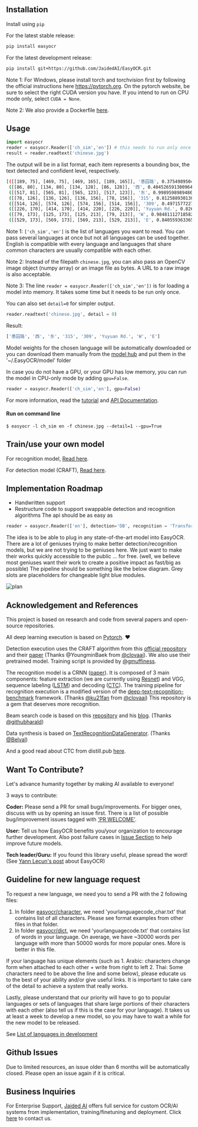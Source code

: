 









## Installation

Install using `pip`

For the latest stable release:

``` bash
pip install easyocr
```

For the latest development release:

``` bash
pip install git+https://github.com/JaidedAI/EasyOCR.git
```

Note 1: For Windows, please install torch and torchvision first by following the official instructions here https://pytorch.org. On the pytorch website, be sure to select the right CUDA version you have. If you intend to run on CPU mode only, select `CUDA = None`.

Note 2: We also provide a Dockerfile [here](https://github.com/JaidedAI/EasyOCR/blob/master/Dockerfile).

## Usage

``` python
import easyocr
reader = easyocr.Reader(['ch_sim','en']) # this needs to run only once to load the model into memory
result = reader.readtext('chinese.jpg')
```

The output will be in a list format, each item represents a bounding box, the text detected and confident level, respectively.

``` bash
[([[189, 75], [469, 75], [469, 165], [189, 165]], '愚园路', 0.3754989504814148),
 ([[86, 80], [134, 80], [134, 128], [86, 128]], '西', 0.40452659130096436),
 ([[517, 81], [565, 81], [565, 123], [517, 123]], '东', 0.9989598989486694),
 ([[78, 126], [136, 126], [136, 156], [78, 156]], '315', 0.8125889301300049),
 ([[514, 126], [574, 126], [574, 156], [514, 156]], '309', 0.4971577227115631),
 ([[226, 170], [414, 170], [414, 220], [226, 220]], 'Yuyuan Rd.', 0.8261902332305908),
 ([[79, 173], [125, 173], [125, 213], [79, 213]], 'W', 0.9848111271858215),
 ([[529, 173], [569, 173], [569, 213], [529, 213]], 'E', 0.8405593633651733)]
```
Note 1: `['ch_sim','en']` is the list of languages you want to read. You can pass
several languages at once but not all languages can be used together.
English is compatible with every language and languages that share common characters are usually compatible with each other.

Note 2: Instead of the filepath `chinese.jpg`, you can also pass an OpenCV image object (numpy array) or an image file as bytes. A URL to a raw image is also acceptable.

Note 3: The line `reader = easyocr.Reader(['ch_sim','en'])` is for loading a model into memory. It takes some time but it needs to be run only once.

You can also set `detail=0` for simpler output.

``` python
reader.readtext('chinese.jpg', detail = 0)
```
Result:
``` bash
['愚园路', '西', '东', '315', '309', 'Yuyuan Rd.', 'W', 'E']
```

Model weights for the chosen language will be automatically downloaded or you can
download them manually from the [model hub](https://www.jaided.ai/easyocr/modelhub) and put them in the '~/.EasyOCR/model' folder

In case you do not have a GPU, or your GPU has low memory, you can run the model in CPU-only mode by adding `gpu=False`.

``` python
reader = easyocr.Reader(['ch_sim','en'], gpu=False)
```

For more information, read the [tutorial](https://www.jaided.ai/easyocr/tutorial) and [API Documentation](https://www.jaided.ai/easyocr/documentation).

#### Run on command line

```shell
$ easyocr -l ch_sim en -f chinese.jpg --detail=1 --gpu=True
```

## Train/use your own model

For recognition model, [Read here](https://github.com/JaidedAI/EasyOCR/blob/master/custom_model.md).

For detection model (CRAFT), [Read here](https://github.com/JaidedAI/EasyOCR/blob/master/trainer/craft/README.md).

## Implementation Roadmap

- Handwritten support
- Restructure code to support swappable detection and recognition algorithms
The api should be as easy as
``` python
reader = easyocr.Reader(['en'], detection='DB', recognition = 'Transformer')
```
The idea is to be able to plug in any state-of-the-art model into EasyOCR. There are a lot of geniuses trying to make better detection/recognition models, but we are not trying to be geniuses here. We just want to make their works quickly accessible to the public ... for free. (well, we believe most geniuses want their work to create a positive impact as fast/big as possible) The pipeline should be something like the below diagram. Grey slots are placeholders for changeable light blue modules.

![plan](examples/easyocr_framework.jpeg)

## Acknowledgement and References

This project is based on research and code from several papers and open-source repositories.

All deep learning execution is based on [Pytorch](https://pytorch.org). :heart:

Detection execution uses the CRAFT algorithm from this [official repository](https://github.com/clovaai/CRAFT-pytorch) and their [paper](https://arxiv.org/abs/1904.01941) (Thanks @YoungminBaek from [@clovaai](https://github.com/clovaai)). We also use their pretrained model. Training script is provided by [@gmuffiness](https://github.com/gmuffiness).

The recognition model is a CRNN ([paper](https://arxiv.org/abs/1507.05717)). It is composed of 3 main components: feature extraction (we are currently using [Resnet](https://arxiv.org/abs/1512.03385)) and VGG, sequence labeling ([LSTM](https://www.bioinf.jku.at/publications/older/2604.pdf)) and decoding ([CTC](https://www.cs.toronto.edu/~graves/icml_2006.pdf)). The training pipeline for recognition execution is a modified version of the [deep-text-recognition-benchmark](https://github.com/clovaai/deep-text-recognition-benchmark) framework. (Thanks [@ku21fan](https://github.com/ku21fan) from [@clovaai](https://github.com/clovaai)) This repository is a gem that deserves more recognition.

Beam search code is based on this [repository](https://github.com/githubharald/CTCDecoder) and his [blog](https://towardsdatascience.com/beam-search-decoding-in-ctc-trained-neural-networks-5a889a3d85a7). (Thanks [@githubharald](https://github.com/githubharald))

Data synthesis is based on [TextRecognitionDataGenerator](https://github.com/Belval/TextRecognitionDataGenerator). (Thanks [@Belval](https://github.com/Belval))

And a good read about CTC from distill.pub [here](https://distill.pub/2017/ctc/).

## Want To Contribute?

Let's advance humanity together by making AI available to everyone!

3 ways to contribute:

**Coder:** Please send a PR for small bugs/improvements. For bigger ones, discuss with us by opening an issue first. There is a list of possible bug/improvement issues tagged with ['PR WELCOME'](https://github.com/JaidedAI/EasyOCR/issues?q=is%3Aissue+is%3Aopen+label%3A%22PR+WELCOME%22).

**User:** Tell us how EasyOCR benefits you/your organization to encourage further development. Also post failure cases in [Issue  Section](https://github.com/JaidedAI/EasyOCR/issues) to help improve future models.

**Tech leader/Guru:** If you found this library useful, please spread the word! (See [Yann Lecun's post](https://www.facebook.com/yann.lecun/posts/10157018122787143) about EasyOCR)

## Guideline for new language request

To request a new language, we need you to send a PR with the 2 following files:

1. In folder [easyocr/character](https://github.com/JaidedAI/EasyOCR/tree/master/easyocr/character),
we need 'yourlanguagecode_char.txt' that contains list of all characters. Please see format examples from other files in that folder.
2. In folder [easyocr/dict](https://github.com/JaidedAI/EasyOCR/tree/master/easyocr/dict),
we need 'yourlanguagecode.txt' that contains list of words in your language.
On average, we have ~30000 words per language with more than 50000 words for more popular ones.
More is better in this file.

If your language has unique elements (such as 1. Arabic: characters change form when attached to each other + write from right to left 2. Thai: Some characters need to be above the line and some below), please educate us to the best of your ability and/or give useful links. It is important to take care of the detail to achieve a system that really works.

Lastly, please understand that our priority will have to go to popular languages or sets of languages that share large portions of their characters with each other (also tell us if this is the case for your language). It takes us at least a week to develop a new model, so you may have to wait a while for the new model to be released.

See [List of languages in development](https://github.com/JaidedAI/EasyOCR/issues/91)

## Github Issues

Due to limited resources, an issue older than 6 months will be automatically closed. Please open an issue again if it is critical.

## Business Inquiries

For Enterprise Support, [Jaided AI](https://www.jaided.ai/) offers full service for custom OCR/AI systems from implementation, training/finetuning and deployment. Click [here](https://www.jaided.ai/contactus?ref=github) to contact us.

